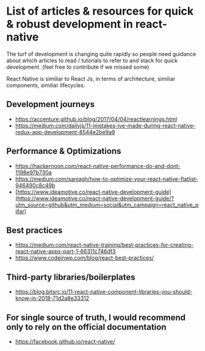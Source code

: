 # List of articles & resources for quick & robust development in react-native

The turf of development is changing quite rapidly so people need guidance about which articles to read / tutorials to refer to and stack for quick development. (feel free to contribute if we missed some)

React Native is similiar to React Js, in terms of architecture, similiar components, similiar lifecycles.

## Development journeys
  - https://accenture.github.io/blog/2017/04/04/reactlearnings.html
  - https://medium.com/dailyjs/11-mistakes-ive-made-during-react-native-redux-app-development-8544e2be9a9

## Performance & Optimizations
  - https://hackernoon.com/react-native-performance-do-and-dont-1198e97b730a
  - https://medium.com/sanjagh/how-to-optimize-your-react-native-flatlist-946490c8c49b
  - [https://www.ideamotive.co/react-native-development-guide](https://www.ideamotive.co/react-native-development-guide/?utm_source=github&utm_medium=social&utm_campaign=react_native_pillar)

## Best practices
  - https://medium.com/react-native-training/best-practices-for-creating-react-native-apps-part-1-66311c746df3
  - https://www.codeinwp.com/blog/react-best-practices/

## Third-party libraries/boilerplates
  - https://blog.bitsrc.io/11-react-native-component-libraries-you-should-know-in-2018-71d2a8e33312
  
 ## For single source of truth, I would recommend only to rely on the official documentation
  - https://facebook.github.io/react-native/
